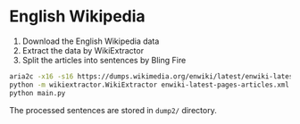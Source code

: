 # English Wikipedia

1. Download the English Wikipedia data
1. Extract the data by WikiExtractor
1. Split the articles into sentences by Bling Fire

```sh
aria2c -x16 -s16 https://dumps.wikimedia.org/enwiki/latest/enwiki-latest-pages-articles.xml.bz2
python -m wikiextractor.WikiExtractor enwiki-latest-pages-articles.xml.bz2 --json -o dump
python main.py
```

The processed sentences are stored in `dump2/` directory.
